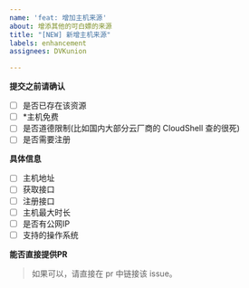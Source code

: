 ```yaml
---
name: 'feat: 增加主机来源'
about: 增添其他的可白嫖的来源
title: "[NEW] 新增主机来源"
labels: enhancement
assignees: DVKunion

---
```


**提交之前请确认**  

- [ ] 是否已存在该资源  
- [ ] *主机免费  
- [ ] 是否道德限制(比如国内大部分云厂商的 CloudShell 查的很死)  
- [ ] 是否需要注册  

**具体信息**  

- [ ] 主机地址
- [ ] 获取接口  
- [ ] 注册接口  
- [ ] 主机最大时长  
- [ ] 是否有公网IP
- [ ] 支持的操作系统

**能否直接提供PR**  

> 如果可以，请直接在 pr 中链接该 issue。
